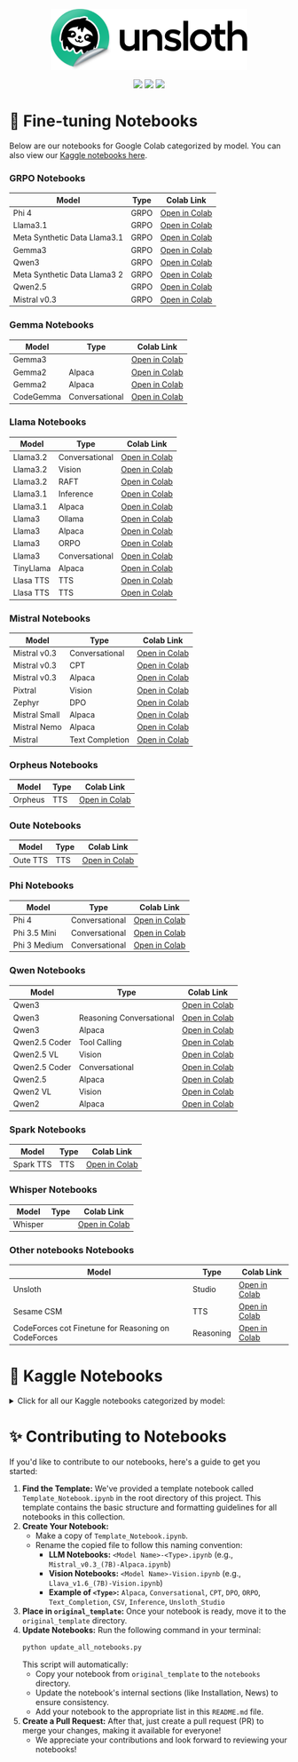 <div align="center">

  <a href="https://unsloth.ai"><picture>
    <source media="(prefers-color-scheme: dark)" srcset="https://raw.githubusercontent.com/unslothai/unsloth/main/images/unsloth%20logo%20white%20text.png">
    <source media="(prefers-color-scheme: light)" srcset="https://raw.githubusercontent.com/unslothai/unsloth/main/images/unsloth%20logo%20black%20text.png">
    <img alt="unsloth logo" src="https://raw.githubusercontent.com/unslothai/unsloth/main/images/unsloth%20logo%20black%20text.png" height="110" style="max-width: 100%;">
  </picture></a>
  
<a href="https://colab.research.google.com/github/unslothai/notebooks/blob/main/nb/Llama3.1_(8B)-Alpaca.ipynb"><img src="https://raw.githubusercontent.com/unslothai/unsloth/main/images/start free finetune button.png" height="48"></a>
<a href="https://discord.gg/unsloth"><img src="https://raw.githubusercontent.com/unslothai/unsloth/main/images/Discord button.png" height="48"></a>
<a href="https://docs.unsloth.ai"><img src="https://raw.githubusercontent.com/unslothai/unsloth/refs/heads/main/images/Documentation%20Button.png" height="48"></a>

</div>

<!-- 🛑 🚨 DO NOT EDIT MANUALLY THIS SECTION UNTIL `end of notebook links`!! 🛑 🚨 -->
<!-- 🛑 🚨 THIS SECTION IS GENERATED BY `update_all_notebooks.py` AUTOMATICALLY 🛑 🚨  -->

# 📒 Fine-tuning Notebooks
Below are our notebooks for Google Colab categorized by model.
You can also view our [Kaggle notebooks here](https://github.com/unslothai/notebooks/#-kaggle-notebooks).

### GRPO Notebooks
| Model | Type | Colab Link |
| --- | --- | --- |
| Phi 4 | GRPO | [Open in Colab](https://colab.research.google.com/github/unslothai/notebooks/blob/fix/updated_transformers/nb/Phi_4_(14B)-GRPO.ipynb) |
| Llama3.1 | GRPO | [Open in Colab](https://colab.research.google.com/github/unslothai/notebooks/blob/fix/updated_transformers/nb/Llama3.1_(8B)-GRPO.ipynb) |
| Meta Synthetic Data Llama3.1 | GRPO | [Open in Colab](https://colab.research.google.com/github/unslothai/notebooks/blob/fix/updated_transformers/nb/Meta-Synthetic-Data-Llama3.1_(8B).ipynb) |
| Gemma3 | GRPO | [Open in Colab](https://colab.research.google.com/github/unslothai/notebooks/blob/fix/updated_transformers/nb/Gemma3_(1B)-GRPO.ipynb) |
| Qwen3 | GRPO | [Open in Colab](https://colab.research.google.com/github/unslothai/notebooks/blob/fix/updated_transformers/nb/Qwen3_(4B)-GRPO.ipynb) |
| Meta Synthetic Data Llama3 2 | GRPO | [Open in Colab](https://colab.research.google.com/github/unslothai/notebooks/blob/fix/updated_transformers/nb/Meta_Synthetic_Data_Llama3_2_(3B).ipynb) |
| Qwen2.5 | GRPO | [Open in Colab](https://colab.research.google.com/github/unslothai/notebooks/blob/fix/updated_transformers/nb/Qwen2.5_(3B)-GRPO.ipynb) |
| Mistral v0.3 | GRPO | [Open in Colab](https://colab.research.google.com/github/unslothai/notebooks/blob/fix/updated_transformers/nb/Mistral_v0.3_(7B)-GRPO.ipynb) |

### Gemma Notebooks
| Model | Type | Colab Link |
| --- | --- | --- |
| Gemma3 |  | [Open in Colab](https://colab.research.google.com/github/unslothai/notebooks/blob/fix/updated_transformers/nb/Gemma3_(4B).ipynb) |
| Gemma2 | Alpaca | [Open in Colab](https://colab.research.google.com/github/unslothai/notebooks/blob/fix/updated_transformers/nb/Gemma2_(2B)-Alpaca.ipynb) |
| Gemma2 | Alpaca | [Open in Colab](https://colab.research.google.com/github/unslothai/notebooks/blob/fix/updated_transformers/nb/Gemma2_(9B)-Alpaca.ipynb) |
| CodeGemma | Conversational | [Open in Colab](https://colab.research.google.com/github/unslothai/notebooks/blob/fix/updated_transformers/nb/CodeGemma_(7B)-Conversational.ipynb) |

### Llama Notebooks
| Model | Type | Colab Link |
| --- | --- | --- |
| Llama3.2 | Conversational | [Open in Colab](https://colab.research.google.com/github/unslothai/notebooks/blob/fix/updated_transformers/nb/Llama3.2_(1B_and_3B)-Conversational.ipynb) |
| Llama3.2 | Vision | [Open in Colab](https://colab.research.google.com/github/unslothai/notebooks/blob/fix/updated_transformers/nb/Llama3.2_(11B)-Vision.ipynb) |
| Llama3.2 | RAFT | [Open in Colab](https://colab.research.google.com/github/unslothai/notebooks/blob/fix/updated_transformers/nb/Llama3.2_(1B)-RAFT.ipynb) |
| Llama3.1 | Inference | [Open in Colab](https://colab.research.google.com/github/unslothai/notebooks/blob/fix/updated_transformers/nb/Llama3.1_(8B)-Inference.ipynb) |
| Llama3.1 | Alpaca | [Open in Colab](https://colab.research.google.com/github/unslothai/notebooks/blob/fix/updated_transformers/nb/Llama3.1_(8B)-Alpaca.ipynb) |
| Llama3 | Ollama | [Open in Colab](https://colab.research.google.com/github/unslothai/notebooks/blob/fix/updated_transformers/nb/Llama3_(8B)-Ollama.ipynb) |
| Llama3 | Alpaca | [Open in Colab](https://colab.research.google.com/github/unslothai/notebooks/blob/fix/updated_transformers/nb/Llama3_(8B)-Alpaca.ipynb) |
| Llama3 | ORPO | [Open in Colab](https://colab.research.google.com/github/unslothai/notebooks/blob/fix/updated_transformers/nb/Llama3_(8B)-ORPO.ipynb) |
| Llama3 | Conversational | [Open in Colab](https://colab.research.google.com/github/unslothai/notebooks/blob/fix/updated_transformers/nb/Llama3_(8B)-Conversational.ipynb) |
| TinyLlama | Alpaca | [Open in Colab](https://colab.research.google.com/github/unslothai/notebooks/blob/fix/updated_transformers/nb/TinyLlama_(1.1B)-Alpaca.ipynb) |
| Llasa TTS | TTS | [Open in Colab](https://colab.research.google.com/github/unslothai/notebooks/blob/fix/updated_transformers/nb/Llasa_TTS_(1B).ipynb) |
| Llasa TTS | TTS | [Open in Colab](https://colab.research.google.com/github/unslothai/notebooks/blob/fix/updated_transformers/nb/Llasa_TTS_(3B).ipynb) |

### Mistral Notebooks
| Model | Type | Colab Link |
| --- | --- | --- |
| Mistral v0.3 | Conversational | [Open in Colab](https://colab.research.google.com/github/unslothai/notebooks/blob/fix/updated_transformers/nb/Mistral_v0.3_(7B)-Conversational.ipynb) |
| Mistral v0.3 | CPT | [Open in Colab](https://colab.research.google.com/github/unslothai/notebooks/blob/fix/updated_transformers/nb/Mistral_v0.3_(7B)-CPT.ipynb) |
| Mistral v0.3 | Alpaca | [Open in Colab](https://colab.research.google.com/github/unslothai/notebooks/blob/fix/updated_transformers/nb/Mistral_v0.3_(7B)-Alpaca.ipynb) |
| Pixtral | Vision | [Open in Colab](https://colab.research.google.com/github/unslothai/notebooks/blob/fix/updated_transformers/nb/Pixtral_(12B)-Vision.ipynb) |
| Zephyr | DPO | [Open in Colab](https://colab.research.google.com/github/unslothai/notebooks/blob/fix/updated_transformers/nb/Zephyr_(7B)-DPO.ipynb) |
| Mistral Small | Alpaca | [Open in Colab](https://colab.research.google.com/github/unslothai/notebooks/blob/fix/updated_transformers/nb/Mistral_Small_(22B)-Alpaca.ipynb) |
| Mistral Nemo | Alpaca | [Open in Colab](https://colab.research.google.com/github/unslothai/notebooks/blob/fix/updated_transformers/nb/Mistral_Nemo_(12B)-Alpaca.ipynb) |
| Mistral | Text Completion | [Open in Colab](https://colab.research.google.com/github/unslothai/notebooks/blob/fix/updated_transformers/nb/Mistral_(7B)-Text_Completion.ipynb) |

### Orpheus Notebooks
| Model | Type | Colab Link |
| --- | --- | --- |
| Orpheus | TTS | [Open in Colab](https://colab.research.google.com/github/unslothai/notebooks/blob/fix/updated_transformers/nb/Orpheus_(3B)-TTS.ipynb) |

### Oute Notebooks
| Model | Type | Colab Link |
| --- | --- | --- |
| Oute TTS | TTS | [Open in Colab](https://colab.research.google.com/github/unslothai/notebooks/blob/fix/updated_transformers/nb/Oute_TTS_(1B).ipynb) |

### Phi Notebooks
| Model | Type | Colab Link |
| --- | --- | --- |
| Phi 4 | Conversational | [Open in Colab](https://colab.research.google.com/github/unslothai/notebooks/blob/fix/updated_transformers/nb/Phi_4-Conversational.ipynb) |
| Phi 3.5 Mini | Conversational | [Open in Colab](https://colab.research.google.com/github/unslothai/notebooks/blob/fix/updated_transformers/nb/Phi_3.5_Mini-Conversational.ipynb) |
| Phi 3 Medium | Conversational | [Open in Colab](https://colab.research.google.com/github/unslothai/notebooks/blob/fix/updated_transformers/nb/Phi_3_Medium-Conversational.ipynb) |

### Qwen Notebooks
| Model | Type | Colab Link |
| --- | --- | --- |
| Qwen3 |  | [Open in Colab](https://colab.research.google.com/github/unslothai/notebooks/blob/fix/updated_transformers/nb/Qwen3_(14B).ipynb) |
| Qwen3 | Reasoning Conversational | [Open in Colab](https://colab.research.google.com/github/unslothai/notebooks/blob/fix/updated_transformers/nb/Qwen3_(14B)-Reasoning-Conversational.ipynb) |
| Qwen3 | Alpaca | [Open in Colab](https://colab.research.google.com/github/unslothai/notebooks/blob/fix/updated_transformers/nb/Qwen3_(14B)-Alpaca.ipynb) |
| Qwen2.5 Coder | Tool Calling | [Open in Colab](https://colab.research.google.com/github/unslothai/notebooks/blob/fix/updated_transformers/nb/Qwen2.5_Coder_(1.5B)-Tool_Calling.ipynb) |
| Qwen2.5 VL | Vision | [Open in Colab](https://colab.research.google.com/github/unslothai/notebooks/blob/fix/updated_transformers/nb/Qwen2.5_VL_(7B)-Vision.ipynb) |
| Qwen2.5 Coder | Conversational | [Open in Colab](https://colab.research.google.com/github/unslothai/notebooks/blob/fix/updated_transformers/nb/Qwen2.5_Coder_(14B)-Conversational.ipynb) |
| Qwen2.5 | Alpaca | [Open in Colab](https://colab.research.google.com/github/unslothai/notebooks/blob/fix/updated_transformers/nb/Qwen2.5_(7B)-Alpaca.ipynb) |
| Qwen2 VL | Vision | [Open in Colab](https://colab.research.google.com/github/unslothai/notebooks/blob/fix/updated_transformers/nb/Qwen2_VL_(7B)-Vision.ipynb) |
| Qwen2 | Alpaca | [Open in Colab](https://colab.research.google.com/github/unslothai/notebooks/blob/fix/updated_transformers/nb/Qwen2_(7B)-Alpaca.ipynb) |

### Spark Notebooks
| Model | Type | Colab Link |
| --- | --- | --- |
| Spark TTS | TTS | [Open in Colab](https://colab.research.google.com/github/unslothai/notebooks/blob/fix/updated_transformers/nb/Spark_TTS_(0_5B).ipynb) |

### Whisper Notebooks
| Model | Type | Colab Link |
| --- | --- | --- |
| Whisper |  | [Open in Colab](https://colab.research.google.com/github/unslothai/notebooks/blob/fix/updated_transformers/nb/Whisper.ipynb) |

### Other notebooks Notebooks
| Model | Type | Colab Link |
| --- | --- | --- |
| Unsloth | Studio | [Open in Colab](https://colab.research.google.com/github/unslothai/notebooks/blob/fix/updated_transformers/nb/Unsloth_Studio.ipynb) |
| Sesame CSM | TTS | [Open in Colab](https://colab.research.google.com/github/unslothai/notebooks/blob/fix/updated_transformers/nb/Sesame_CSM_(1B)-TTS.ipynb) |
| CodeForces cot Finetune for Reasoning on CodeForces | Reasoning | [Open in Colab](https://colab.research.google.com/github/unslothai/notebooks/blob/fix/updated_transformers/nb/CodeForces-cot-Finetune_for_Reasoning_on_CodeForces.ipynb) |

# 📒 Kaggle Notebooks
<details>
  <summary>
    Click for all our Kaggle notebooks categorized by model:
  </summary>

### GRPO Notebooks
| Model | Type | Kaggle Link |
| --- | --- | --- |
| Kaggle Phi 4 | GRPO | [Open in Kaggle](https://www.kaggle.com/notebooks/welcome?src=https://github.com/unslothai/notebooks/blob/fix/updated_transformers/nb/Kaggle-Phi_4_(14B)-GRPO.ipynb&accelerator=nvidiaTeslaT4) |
| Kaggle Llama3.1 | GRPO | [Open in Kaggle](https://www.kaggle.com/notebooks/welcome?src=https://github.com/unslothai/notebooks/blob/fix/updated_transformers/nb/Kaggle-Llama3.1_(8B)-GRPO.ipynb&accelerator=nvidiaTeslaT4) |
| Kaggle Meta Synthetic Data Llama3.1 | GRPO | [Open in Kaggle](https://www.kaggle.com/notebooks/welcome?src=https://github.com/unslothai/notebooks/blob/fix/updated_transformers/nb/Kaggle-Meta-Synthetic-Data-Llama3.1_(8B).ipynb&accelerator=nvidiaTeslaT4) |
| Kaggle Gemma3 | GRPO | [Open in Kaggle](https://www.kaggle.com/notebooks/welcome?src=https://github.com/unslothai/notebooks/blob/fix/updated_transformers/nb/Kaggle-Gemma3_(1B)-GRPO.ipynb&accelerator=nvidiaTeslaT4) |
| Kaggle Meta Synthetic Data Llama3 2 | GRPO | [Open in Kaggle](https://www.kaggle.com/notebooks/welcome?src=https://github.com/unslothai/notebooks/blob/fix/updated_transformers/nb/Kaggle-Meta_Synthetic_Data_Llama3_2_(3B).ipynb&accelerator=nvidiaTeslaT4) |
| Kaggle Qwen3 | GRPO | [Open in Kaggle](https://www.kaggle.com/notebooks/welcome?src=https://github.com/unslothai/notebooks/blob/fix/updated_transformers/nb/Kaggle-Qwen3_(4B)-GRPO.ipynb&accelerator=nvidiaTeslaT4) |
| Kaggle Qwen2.5 | GRPO | [Open in Kaggle](https://www.kaggle.com/notebooks/welcome?src=https://github.com/unslothai/notebooks/blob/fix/updated_transformers/nb/Kaggle-Qwen2.5_(3B)-GRPO.ipynb&accelerator=nvidiaTeslaT4) |
| Kaggle Mistral v0.3 | GRPO | [Open in Kaggle](https://www.kaggle.com/notebooks/welcome?src=https://github.com/unslothai/notebooks/blob/fix/updated_transformers/nb/Kaggle-Mistral_v0.3_(7B)-GRPO.ipynb&accelerator=nvidiaTeslaT4) |

### Gemma Notebooks
| Model | Type | Kaggle Link |
| --- | --- | --- |
| Kaggle Gemma3 |  | [Open in Kaggle](https://www.kaggle.com/notebooks/welcome?src=https://github.com/unslothai/notebooks/blob/fix/updated_transformers/nb/Kaggle-Gemma3_(4B).ipynb&accelerator=nvidiaTeslaT4) |
| Kaggle Gemma2 | Alpaca | [Open in Kaggle](https://www.kaggle.com/notebooks/welcome?src=https://github.com/unslothai/notebooks/blob/fix/updated_transformers/nb/Kaggle-Gemma2_(9B)-Alpaca.ipynb&accelerator=nvidiaTeslaT4) |
| Kaggle Gemma2 | Alpaca | [Open in Kaggle](https://www.kaggle.com/notebooks/welcome?src=https://github.com/unslothai/notebooks/blob/fix/updated_transformers/nb/Kaggle-Gemma2_(2B)-Alpaca.ipynb&accelerator=nvidiaTeslaT4) |
| Kaggle CodeGemma | Conversational | [Open in Kaggle](https://www.kaggle.com/notebooks/welcome?src=https://github.com/unslothai/notebooks/blob/fix/updated_transformers/nb/Kaggle-CodeGemma_(7B)-Conversational.ipynb&accelerator=nvidiaTeslaT4) |

### Llama Notebooks
| Model | Type | Kaggle Link |
| --- | --- | --- |
| Kaggle Llama3.2 | Vision | [Open in Kaggle](https://www.kaggle.com/notebooks/welcome?src=https://github.com/unslothai/notebooks/blob/fix/updated_transformers/nb/Kaggle-Llama3.2_(11B)-Vision.ipynb&accelerator=nvidiaTeslaT4) |
| Kaggle Llama3.2 | Conversational | [Open in Kaggle](https://www.kaggle.com/notebooks/welcome?src=https://github.com/unslothai/notebooks/blob/fix/updated_transformers/nb/Kaggle-Llama3.2_(1B_and_3B)-Conversational.ipynb&accelerator=nvidiaTeslaT4) |
| Kaggle Llama3.2 | RAFT | [Open in Kaggle](https://www.kaggle.com/notebooks/welcome?src=https://github.com/unslothai/notebooks/blob/fix/updated_transformers/nb/Kaggle-Llama3.2_(1B)-RAFT.ipynb&accelerator=nvidiaTeslaT4) |
| Kaggle Llama3.1 | Alpaca | [Open in Kaggle](https://www.kaggle.com/notebooks/welcome?src=https://github.com/unslothai/notebooks/blob/fix/updated_transformers/nb/Kaggle-Llama3.1_(8B)-Alpaca.ipynb&accelerator=nvidiaTeslaT4) |
| Kaggle Llama3.1 | Inference | [Open in Kaggle](https://www.kaggle.com/notebooks/welcome?src=https://github.com/unslothai/notebooks/blob/fix/updated_transformers/nb/Kaggle-Llama3.1_(8B)-Inference.ipynb&accelerator=nvidiaTeslaT4) |
| Kaggle Llama3 | Alpaca | [Open in Kaggle](https://www.kaggle.com/notebooks/welcome?src=https://github.com/unslothai/notebooks/blob/fix/updated_transformers/nb/Kaggle-Llama3_(8B)-Alpaca.ipynb&accelerator=nvidiaTeslaT4) |
| Kaggle Llama3 | Ollama | [Open in Kaggle](https://www.kaggle.com/notebooks/welcome?src=https://github.com/unslothai/notebooks/blob/fix/updated_transformers/nb/Kaggle-Llama3_(8B)-Ollama.ipynb&accelerator=nvidiaTeslaT4) |
| Kaggle Llama3 | Conversational | [Open in Kaggle](https://www.kaggle.com/notebooks/welcome?src=https://github.com/unslothai/notebooks/blob/fix/updated_transformers/nb/Kaggle-Llama3_(8B)-Conversational.ipynb&accelerator=nvidiaTeslaT4) |
| Kaggle Llama3 | ORPO | [Open in Kaggle](https://www.kaggle.com/notebooks/welcome?src=https://github.com/unslothai/notebooks/blob/fix/updated_transformers/nb/Kaggle-Llama3_(8B)-ORPO.ipynb&accelerator=nvidiaTeslaT4) |
| Kaggle Llasa TTS | TTS | [Open in Kaggle](https://www.kaggle.com/notebooks/welcome?src=https://github.com/unslothai/notebooks/blob/fix/updated_transformers/nb/Kaggle-Llasa_TTS_(3B).ipynb&accelerator=nvidiaTeslaT4) |
| Kaggle TinyLlama | Alpaca | [Open in Kaggle](https://www.kaggle.com/notebooks/welcome?src=https://github.com/unslothai/notebooks/blob/fix/updated_transformers/nb/Kaggle-TinyLlama_(1.1B)-Alpaca.ipynb&accelerator=nvidiaTeslaT4) |
| Kaggle Llasa TTS | TTS | [Open in Kaggle](https://www.kaggle.com/notebooks/welcome?src=https://github.com/unslothai/notebooks/blob/fix/updated_transformers/nb/Kaggle-Llasa_TTS_(1B).ipynb&accelerator=nvidiaTeslaT4) |

### Mistral Notebooks
| Model | Type | Kaggle Link |
| --- | --- | --- |
| Kaggle Mistral v0.3 | Conversational | [Open in Kaggle](https://www.kaggle.com/notebooks/welcome?src=https://github.com/unslothai/notebooks/blob/fix/updated_transformers/nb/Kaggle-Mistral_v0.3_(7B)-Conversational.ipynb&accelerator=nvidiaTeslaT4) |
| Kaggle Mistral v0.3 | Alpaca | [Open in Kaggle](https://www.kaggle.com/notebooks/welcome?src=https://github.com/unslothai/notebooks/blob/fix/updated_transformers/nb/Kaggle-Mistral_v0.3_(7B)-Alpaca.ipynb&accelerator=nvidiaTeslaT4) |
| Kaggle Mistral v0.3 | CPT | [Open in Kaggle](https://www.kaggle.com/notebooks/welcome?src=https://github.com/unslothai/notebooks/blob/fix/updated_transformers/nb/Kaggle-Mistral_v0.3_(7B)-CPT.ipynb&accelerator=nvidiaTeslaT4) |
| Kaggle Mistral | Text Completion | [Open in Kaggle](https://www.kaggle.com/notebooks/welcome?src=https://github.com/unslothai/notebooks/blob/fix/updated_transformers/nb/Kaggle-Mistral_(7B)-Text_Completion.ipynb&accelerator=nvidiaTeslaT4) |
| Kaggle Pixtral | Vision | [Open in Kaggle](https://www.kaggle.com/notebooks/welcome?src=https://github.com/unslothai/notebooks/blob/fix/updated_transformers/nb/Kaggle-Pixtral_(12B)-Vision.ipynb&accelerator=nvidiaTeslaT4) |
| Kaggle Mistral Nemo | Alpaca | [Open in Kaggle](https://www.kaggle.com/notebooks/welcome?src=https://github.com/unslothai/notebooks/blob/fix/updated_transformers/nb/Kaggle-Mistral_Nemo_(12B)-Alpaca.ipynb&accelerator=nvidiaTeslaT4) |
| Kaggle Zephyr | DPO | [Open in Kaggle](https://www.kaggle.com/notebooks/welcome?src=https://github.com/unslothai/notebooks/blob/fix/updated_transformers/nb/Kaggle-Zephyr_(7B)-DPO.ipynb&accelerator=nvidiaTeslaT4) |
| Kaggle Mistral Small | Alpaca | [Open in Kaggle](https://www.kaggle.com/notebooks/welcome?src=https://github.com/unslothai/notebooks/blob/fix/updated_transformers/nb/Kaggle-Mistral_Small_(22B)-Alpaca.ipynb&accelerator=nvidiaTeslaT4) |

### Orpheus Notebooks
| Model | Type | Kaggle Link |
| --- | --- | --- |
| Kaggle Orpheus | TTS | [Open in Kaggle](https://www.kaggle.com/notebooks/welcome?src=https://github.com/unslothai/notebooks/blob/fix/updated_transformers/nb/Kaggle-Orpheus_(3B)-TTS.ipynb&accelerator=nvidiaTeslaT4) |

### Oute Notebooks
| Model | Type | Kaggle Link |
| --- | --- | --- |
| Kaggle Oute TTS | TTS | [Open in Kaggle](https://www.kaggle.com/notebooks/welcome?src=https://github.com/unslothai/notebooks/blob/fix/updated_transformers/nb/Kaggle-Oute_TTS_(1B).ipynb&accelerator=nvidiaTeslaT4) |

### Phi Notebooks
| Model | Type | Kaggle Link |
| --- | --- | --- |
| Kaggle Phi 4 | Conversational | [Open in Kaggle](https://www.kaggle.com/notebooks/welcome?src=https://github.com/unslothai/notebooks/blob/fix/updated_transformers/nb/Kaggle-Phi_4-Conversational.ipynb&accelerator=nvidiaTeslaT4) |
| Kaggle Phi 3.5 Mini | Conversational | [Open in Kaggle](https://www.kaggle.com/notebooks/welcome?src=https://github.com/unslothai/notebooks/blob/fix/updated_transformers/nb/Kaggle-Phi_3.5_Mini-Conversational.ipynb&accelerator=nvidiaTeslaT4) |
| Kaggle Phi 3 Medium | Conversational | [Open in Kaggle](https://www.kaggle.com/notebooks/welcome?src=https://github.com/unslothai/notebooks/blob/fix/updated_transformers/nb/Kaggle-Phi_3_Medium-Conversational.ipynb&accelerator=nvidiaTeslaT4) |

### Qwen Notebooks
| Model | Type | Kaggle Link |
| --- | --- | --- |
| Kaggle Qwen3 | Reasoning Conversational | [Open in Kaggle](https://www.kaggle.com/notebooks/welcome?src=https://github.com/unslothai/notebooks/blob/fix/updated_transformers/nb/Kaggle-Qwen3_(14B)-Reasoning-Conversational.ipynb&accelerator=nvidiaTeslaT4) |
| Kaggle Qwen3 |  | [Open in Kaggle](https://www.kaggle.com/notebooks/welcome?src=https://github.com/unslothai/notebooks/blob/fix/updated_transformers/nb/Kaggle-Qwen3_(14B).ipynb&accelerator=nvidiaTeslaT4) |
| Kaggle Qwen3 | Alpaca | [Open in Kaggle](https://www.kaggle.com/notebooks/welcome?src=https://github.com/unslothai/notebooks/blob/fix/updated_transformers/nb/Kaggle-Qwen3_(14B)-Alpaca.ipynb&accelerator=nvidiaTeslaT4) |
| Kaggle Qwen2.5 | Alpaca | [Open in Kaggle](https://www.kaggle.com/notebooks/welcome?src=https://github.com/unslothai/notebooks/blob/fix/updated_transformers/nb/Kaggle-Qwen2.5_(7B)-Alpaca.ipynb&accelerator=nvidiaTeslaT4) |
| Kaggle Qwen2.5 Coder | Conversational | [Open in Kaggle](https://www.kaggle.com/notebooks/welcome?src=https://github.com/unslothai/notebooks/blob/fix/updated_transformers/nb/Kaggle-Qwen2.5_Coder_(14B)-Conversational.ipynb&accelerator=nvidiaTeslaT4) |
| Kaggle Qwen2.5 Coder | Tool Calling | [Open in Kaggle](https://www.kaggle.com/notebooks/welcome?src=https://github.com/unslothai/notebooks/blob/fix/updated_transformers/nb/Kaggle-Qwen2.5_Coder_(1.5B)-Tool_Calling.ipynb&accelerator=nvidiaTeslaT4) |
| Kaggle Qwen2.5 VL | Vision | [Open in Kaggle](https://www.kaggle.com/notebooks/welcome?src=https://github.com/unslothai/notebooks/blob/fix/updated_transformers/nb/Kaggle-Qwen2.5_VL_(7B)-Vision.ipynb&accelerator=nvidiaTeslaT4) |
| Kaggle Qwen2 VL | Vision | [Open in Kaggle](https://www.kaggle.com/notebooks/welcome?src=https://github.com/unslothai/notebooks/blob/fix/updated_transformers/nb/Kaggle-Qwen2_VL_(7B)-Vision.ipynb&accelerator=nvidiaTeslaT4) |
| Kaggle Qwen2 | Alpaca | [Open in Kaggle](https://www.kaggle.com/notebooks/welcome?src=https://github.com/unslothai/notebooks/blob/fix/updated_transformers/nb/Kaggle-Qwen2_(7B)-Alpaca.ipynb&accelerator=nvidiaTeslaT4) |

### Spark Notebooks
| Model | Type | Kaggle Link |
| --- | --- | --- |
| Kaggle Spark TTS | TTS | [Open in Kaggle](https://www.kaggle.com/notebooks/welcome?src=https://github.com/unslothai/notebooks/blob/fix/updated_transformers/nb/Kaggle-Spark_TTS_(0_5B).ipynb&accelerator=nvidiaTeslaT4) |

### Whisper Notebooks
| Model | Type | Kaggle Link |
| --- | --- | --- |
| Kaggle Whisper |  | [Open in Kaggle](https://www.kaggle.com/notebooks/welcome?src=https://github.com/unslothai/notebooks/blob/fix/updated_transformers/nb/Kaggle-Whisper.ipynb&accelerator=nvidiaTeslaT4) |

### Other notebooks Notebooks
| Model | Type | Kaggle Link |
| --- | --- | --- |
| Kaggle CodeForces cot Finetune for Reasoning on CodeForces | Reasoning | [Open in Kaggle](https://www.kaggle.com/notebooks/welcome?src=https://github.com/unslothai/notebooks/blob/fix/updated_transformers/nb/Kaggle-CodeForces-cot-Finetune_for_Reasoning_on_CodeForces.ipynb&accelerator=nvidiaTeslaT4) |
| Kaggle Unsloth | Studio | [Open in Kaggle](https://www.kaggle.com/notebooks/welcome?src=https://github.com/unslothai/notebooks/blob/fix/updated_transformers/nb/Kaggle-Unsloth_Studio.ipynb&accelerator=nvidiaTeslaT4) |
| Kaggle Sesame CSM | TTS | [Open in Kaggle](https://www.kaggle.com/notebooks/welcome?src=https://github.com/unslothai/notebooks/blob/fix/updated_transformers/nb/Kaggle-Sesame_CSM_(1B)-TTS.ipynb&accelerator=nvidiaTeslaT4) |

</details>


<!-- End of Notebook Links -->

# ✨ Contributing to Notebooks

If you'd like to contribute to our notebooks, here's a guide to get you started:

1. **Find the Template:**  We've provided a template notebook called `Template_Notebook.ipynb` in the root directory of this project. This template contains the basic structure and formatting guidelines for all notebooks in this collection.
2. **Create Your Notebook:**
    *   Make a copy of `Template_Notebook.ipynb`.
    *   Rename the copied file to follow this naming convention:
        *   **LLM Notebooks:** `<Model Name>-<Type>.ipynb` (e.g., `Mistral_v0.3_(7B)-Alpaca.ipynb`)
        *   **Vision Notebooks:** `<Model Name>-Vision.ipynb` (e.g., `Llava_v1.6_(7B)-Vision.ipynb`)
        *   **Example of `<Type>`:** `Alpaca`, `Conversational`, `CPT`, `DPO`, `ORPO`, `Text_Completion`, `CSV`, `Inference`, `Unsloth_Studio`
    <!-- *   Modify the content of your notebook, adding your code, explanations, and any other relevant information. Make sure to follow the structure and guidelines from the template. -->
3. **Place in `original_template`:** Once your notebook is ready, move it to the `original_template` directory.
4. **Update Notebooks:** Run the following command in your terminal:
    ```bash
    python update_all_notebooks.py
    ```
    This script will automatically:
    *   Copy your notebook from `original_template` to the `notebooks` directory.
    *   Update the notebook's internal sections (like Installation, News) to ensure consistency.
    *   Add your notebook to the appropriate list in this `README.md` file.
5. **Create a Pull Request:** After that, just create a pull request (PR) to merge your changes, making it available for everyone!
    *   We appreciate your contributions and look forward to reviewing your notebooks!
